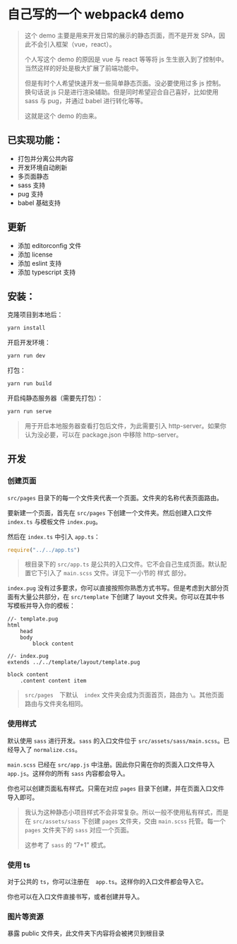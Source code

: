 # 自己写的一个 webpack4 demo
> 这个 demo 主要是用来开发日常的展示的静态页面，而不是开发 SPA，因此不会引入框架（vue，react）。
>
> 个人写这个 demo 的原因是 vue 与 react 等等将 js 生生嵌入到了控制中。当然这样的好处是极大扩展了前端功能中。
>
> 但是有时个人希望快速开发一些简单静态页面。没必要使用过多 js 控制。换句话说 js 只是进行渲染辅助。但是同时希望迎合自己喜好，比如使用 sass 与 pug，并通过 babel 进行转化等等。
>
> 这就是这个 demo 的由来。



## 已实现功能：

- 打包并分离公共内容
- 开发环境自动刷新
- 多页面静态
- sass 支持
- pug 支持
- babel 基础支持

## 更新

- 添加 editorconfig 文件
- 添加 license
- 添加 eslint 支持
- 添加 typescript 支持

## 安装：

克隆项目到本地后：

```bash
yarn install
```



开启开发环境：

```bash
yarn run dev
```



打包：

```bash
yarn run build
```



开启纯静态服务器（需要先打包）：

```bash
yarn run serve
```

> 用于开启本地服务器查看打包后文件，为此需要引入 http-server。如果你认为没必要，可以在 package.json 中移除 http-server。



## 开发



### 创建页面

`src/pages` 目录下的每一个文件夹代表一个页面。文件夹的名称代表页面路由。

要新建一个页面，首先在 `src/pages` 下创建一个文件夹。然后创建入口文件 `index.ts` 与模板文件 `index.pug`。

然后在 `index.ts` 中引入 `app.ts`：

```javascript
require("../../app.ts")
```



>  根目录下的 `src/app.ts` 是公共的入口文件。它不会自己生成页面。默认配置它下引入了 `main.scss` 文件。详见下一小节的 样式 部分。

`index.pug` 没有过多要求，你可以直接按照你熟悉方式书写。但是考虑到大部分页面有大量公共部分，在 `src/template` 下创建了 layout 文件夹。你可以在其中书写模板并导入你的模板：

```pug
//- template.pug
html
	head
	body
		block content

//- index.pug
extends ../../template/layout/template.pug

block content
	.content content item
```

> `src/pages`　下默认　`index` 文件夹会成为页面首页，路由为 `\`。其他页面路由与文件夹名相同。



### 使用样式

默认使用 `sass` 进行开发。`sass` 的入口文件位于 `src/assets/sass/main.scss`。已经导入了 `normalize.css`。

`main.scss` 已经在 `src/app.js` 中注册。因此你只需在你的页面入口文件导入 `app.js`。这样你的所有 `sass` 内容都会导入。

你也可以创建页面私有样式。只需在对应 `pages` 目录下创建，并在页面入口文件导入即可。

> 我认为这种静态小项目样式不会非常复杂。所以一般不使用私有样式，而是在 `src/assets/sass` 下创建 `pages` 文件夹，交由 `main.scss` 托管。每一个 `pages` 文件夹下的 `sass` 对应一个页面。
>
> 这参考了 `sass` 的 “7+1” 模式。



### 使用 ts

对于公共的 `ts`，你可以注册在　`app.ts`。这样你的入口文件都会导入它。

你也可以在入口文件直接书写，或者创建并导入。



### 图片等资源

暴露 public 文件夹，此文件夹下内容将会被拷贝到根目录
